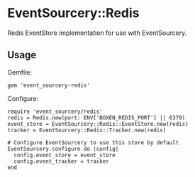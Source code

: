 # EventSourcery::Redis

Redis EventStore implementation for use with EventSourcery.

## Usage

Gemfile:

```
gem 'event_sourcery-redis'
```

Configure:

```
require 'event_sourcery/redis'
redis = Redis.new(port: ENV['BOXEN_REDIS_PORT'] || 6379)
event_store = EventSourcery::Redis::EventStore.new(redis)
tracker = EventSourcery::Redis::Tracker.new(redis)

# Configure EventSourcery to use this store by default
EventSourcery.configure do |config|
  config.event_store = event_store
  config.event_tracker = tracker
end
```
